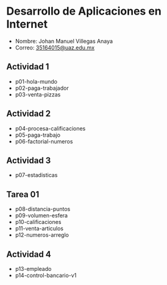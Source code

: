 # Desarrollo de Aplicaciones en Internet

- Nombre: Johan Manuel Villegas Anaya
- Correo: 35164015@uaz.edu.mx

## Actividad 1

- p01-hola-mundo
- p02-paga-trabajador
- p03-venta-pizzas

## Actividad 2

- p04-procesa-calificaciones
- p05-paga-trabajo
- p06-factorial-numeros

## Actividad 3

- p07-estadisticas

## Tarea 01

- p08-distancia-puntos
- p09-volumen-esfera
- p10-calificaciones
- p11-venta-articulos
- p12-numeros-arreglo

## Actividad 4

- p13-empleado
- p14-control-bancario-v1